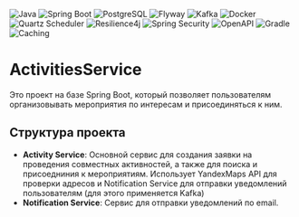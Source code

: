 
![Java](https://img.shields.io/badge/Java-ED8B00?style=for-the-badge&logo=java&logoColor=white)
![Spring Boot](https://img.shields.io/badge/Spring%20Boot-6DB33F?style=for-the-badge&logo=spring-boot&logoColor=white)
![PostgreSQL](https://img.shields.io/badge/PostgreSQL-336791?style=for-the-badge&logo=postgresql&logoColor=white)
![Flyway](https://img.shields.io/badge/Flyway-CC0200?style=for-the-badge&logo=flyway&logoColor=white)
![Kafka](https://img.shields.io/badge/Kafka-231F20?style=for-the-badge&logo=apache-kafka&logoColor=white)
![Docker](https://img.shields.io/badge/Docker-2496ED?style=for-the-badge&logo=docker&logoColor=white)
![Quartz Scheduler](https://img.shields.io/badge/Quartz%20Scheduler-4A4A4A?style=for-the-badge&logoColor=white)
![Resilience4j](https://img.shields.io/badge/Resilience4j-6DB33F?style=for-the-badge&logoColor=white)
![Spring Security](https://img.shields.io/badge/Spring%20Security-6DB33F?style=for-the-badge&logo=spring-security&logoColor=white)
![OpenAPI](https://img.shields.io/badge/OpenAPI-6BA539?style=for-the-badge&logo=openapi-initiative&logoColor=white)
![Gradle](https://img.shields.io/badge/Gradle-02303A?style=for-the-badge&logo=gradle&logoColor=white)
![Caching](https://img.shields.io/badge/Caching-FF6F00?style=for-the-badge&logoColor=white)




# ActivitiesService

Это проект на базе Spring Boot, который позволяет пользователям организовывать мероприятия по интересам и присоединяться к ним.

## Структура проекта

- **Activity Service**: Основной сервис для создания заявки на проведения совместных активностей, а также для поиска и присоедниния к мероприятиям. Использует YandexMaps API для проверки адресов и Notification Service для отправки уведомлений пользователям (для этого применяется Kafka)
- **Notification Service**: Сервис для отправки уведомлений по email.

